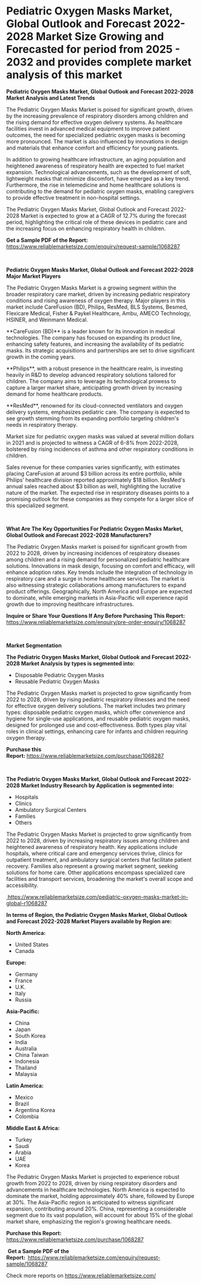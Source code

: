 <p><h1>Pediatric Oxygen Masks Market, Global Outlook and Forecast 2022-2028 Market Size Growing and Forecasted for period from 2025 - 2032 and provides complete market analysis of this market</h1></p><p><strong>Pediatric Oxygen Masks Market, Global Outlook and Forecast 2022-2028 Market Analysis and Latest Trends</strong></p>
<p><p>The Pediatric Oxygen Masks Market is poised for significant growth, driven by the increasing prevalence of respiratory disorders among children and the rising demand for effective oxygen delivery systems. As healthcare facilities invest in advanced medical equipment to improve patient outcomes, the need for specialized pediatric oxygen masks is becoming more pronounced. The market is also influenced by innovations in design and materials that enhance comfort and efficiency for young patients.</p><p>In addition to growing healthcare infrastructure, an aging population and heightened awareness of respiratory health are expected to fuel market expansion. Technological advancements, such as the development of soft, lightweight masks that minimize discomfort, have emerged as a key trend. Furthermore, the rise in telemedicine and home healthcare solutions is contributing to the demand for pediatric oxygen masks, enabling caregivers to provide effective treatment in non-hospital settings.</p><p>The Pediatric Oxygen Masks Market, Global Outlook and Forecast 2022-2028 Market is expected to grow at a CAGR of 12.7% during the forecast period, highlighting the critical role of these devices in pediatric care and the increasing focus on enhancing respiratory health in children.</p></p>
<p><strong>Get a Sample PDF of the Report:&nbsp;</strong> <a href="https://www.reliablemarketsize.com/enquiry/request-sample/1068287?utm_campaign=3307&utm_medium=2&utm_source=Github&utm_content=ia&utm_term=21032025&utm_id=pediatric-oxygen-masks-market-global-outlook-and-forecast-2022-2028">https://www.reliablemarketsize.com/enquiry/request-sample/1068287</a></p>
<p>&nbsp;</p>
<p><strong>Pediatric Oxygen Masks Market, Global Outlook and Forecast 2022-2028 Major Market Players</strong></p>
<p><p>The Pediatric Oxygen Masks Market is a growing segment within the broader respiratory care market, driven by increasing pediatric respiratory conditions and rising awareness of oxygen therapy. Major players in this market include CareFusion (BD), Philips, ResMed, BLS Systems, Besmed, Flexicare Medical, Fisher & Paykel Healthcare, Ambu, AMECO Technology, HSINER, and Weinmann Medical.</p><p>**CareFusion (BD)** is a leader known for its innovation in medical technologies. The company has focused on expanding its product line, enhancing safety features, and increasing the availability of its pediatric masks. Its strategic acquisitions and partnerships are set to drive significant growth in the coming years.</p><p>**Philips**, with a robust presence in the healthcare realm, is investing heavily in R&D to develop advanced respiratory solutions tailored for children. The company aims to leverage its technological prowess to capture a larger market share, anticipating growth driven by increasing demand for home healthcare products.</p><p>**ResMed**, renowned for its cloud-connected ventilators and oxygen delivery systems, emphasizes pediatric care. The company is expected to see growth stemming from its expanding portfolio targeting children's needs in respiratory therapy.</p><p>Market size for pediatric oxygen masks was valued at several million dollars in 2021 and is projected to witness a CAGR of 6-8% from 2022-2028, bolstered by rising incidences of asthma and other respiratory conditions in children.</p><p>Sales revenue for these companies varies significantly, with estimates placing CareFusion at around $3 billion across its entire portfolio, while Philips’ healthcare division reported approximately $18 billion. ResMed's annual sales reached about $3 billion as well, highlighting the lucrative nature of the market. The expected rise in respiratory diseases points to a promising outlook for these companies as they compete for a larger slice of this specialized segment.</p></p>
<p>&nbsp;</p>
<p><strong>What Are The Key Opportunities For Pediatric Oxygen Masks Market, Global Outlook and Forecast 2022-2028 Manufacturers?</strong></p>
<p><p>The Pediatric Oxygen Masks market is poised for significant growth from 2022 to 2028, driven by increasing incidences of respiratory diseases among children and a rising demand for personalized pediatric healthcare solutions. Innovations in mask design, focusing on comfort and efficacy, will enhance adoption rates. Key trends include the integration of technology in respiratory care and a surge in home healthcare services. The market is also witnessing strategic collaborations among manufacturers to expand product offerings. Geographically, North America and Europe are expected to dominate, while emerging markets in Asia-Pacific will experience rapid growth due to improving healthcare infrastructures.</p></p>
<p><strong>Inquire or Share Your Questions If Any Before Purchasing This Report:</strong> <a href="https://www.reliablemarketsize.com/enquiry/pre-order-enquiry/1068287?utm_campaign=3307&utm_medium=2&utm_source=Github&utm_content=ia&utm_term=21032025&utm_id=pediatric-oxygen-masks-market-global-outlook-and-forecast-2022-2028">https://www.reliablemarketsize.com/enquiry/pre-order-enquiry/1068287</a></p>
<p>&nbsp;</p>
<p><strong>Market Segmentation</strong></p>
<p><strong>The Pediatric Oxygen Masks Market, Global Outlook and Forecast 2022-2028 Market Analysis by types is segmented into:</strong></p>
<p><ul><li>Disposable Pediatric Oxygen Masks</li><li>Reusable Pediatric Oxygen Masks</li></ul></p>
<p><p>The Pediatric Oxygen Masks market is projected to grow significantly from 2022 to 2028, driven by rising pediatric respiratory illnesses and the need for effective oxygen delivery solutions. The market includes two primary types: disposable pediatric oxygen masks, which offer convenience and hygiene for single-use applications, and reusable pediatric oxygen masks, designed for prolonged use and cost-effectiveness. Both types play vital roles in clinical settings, enhancing care for infants and children requiring oxygen therapy.</p></p>
<p><strong>Purchase this Report:&nbsp;</strong><a href="https://www.reliablemarketsize.com/purchase/1068287?utm_campaign=3307&utm_medium=2&utm_source=Github&utm_content=ia&utm_term=21032025&utm_id=pediatric-oxygen-masks-market-global-outlook-and-forecast-2022-2028">https://www.reliablemarketsize.com/purchase/1068287</a></p>
<p>&nbsp;</p>
<p><strong>The Pediatric Oxygen Masks Market, Global Outlook and Forecast 2022-2028 Market Industry Research by Application is segmented into:</strong></p>
<p><ul><li>Hospitals</li><li>Clinics</li><li>Ambulatory Surgical Centers</li><li>Families</li><li>Others</li></ul></p>
<p><p>The Pediatric Oxygen Masks Market is projected to grow significantly from 2022 to 2028, driven by increasing respiratory issues among children and heightened awareness of respiratory health. Key applications include hospitals, where critical care and emergency services thrive, clinics for outpatient treatment, and ambulatory surgical centers that facilitate patient recovery. Families also represent a growing market segment, seeking solutions for home care. Other applications encompass specialized care facilities and transport services, broadening the market's overall scope and accessibility.</p></p>
<p><a href="https://www.reliablemarketsize.com/pediatric-oxygen-masks-market-in-global-r1068287?utm_campaign=3307&utm_medium=2&utm_source=Github&utm_content=ia&utm_term=21032025&utm_id=pediatric-oxygen-masks-market-global-outlook-and-forecast-2022-2028">&nbsp;https://www.reliablemarketsize.com/pediatric-oxygen-masks-market-in-global-r1068287</a></p>
<p><strong>In terms of Region, the Pediatric Oxygen Masks Market, Global Outlook and Forecast 2022-2028 Market Players available by Region are:</strong></p>
<p>
    <p> <strong> North America: </strong>
        <ul>
            <li>United States</li>
            <li>Canada</li>
        </ul>
        </p> 
    <p> <strong> Europe: </strong>
        <ul>
            <li>Germany</li>
            <li>France</li>
            <li>U.K.</li>
            <li>Italy</li>
            <li>Russia</li>
        </ul>
        </p> 
    <p> <strong> Asia-Pacific: </strong>
        <ul>
            <li>China</li>
            <li>Japan</li>
            <li>South Korea</li>
            <li>India</li>
            <li>Australia</li>
            <li>China Taiwan</li>
            <li>Indonesia</li>
            <li>Thailand</li>
            <li>Malaysia</li>
        </ul>
        </p> 
    <p> <strong> Latin America: </strong>
        <ul>
            <li>Mexico</li>
            <li>Brazil</li>
            <li>Argentina Korea</li>
            <li>Colombia</li>
        </ul>
        </p> 
    <p> <strong> Middle East & Africa: </strong>
        <ul>
            <li>Turkey</li>
            <li>Saudi</li>
            <li>Arabia</li>
            <li>UAE</li>
            <li>Korea</li>
        </ul>
    </p>
    </p>
<p><p>The Pediatric Oxygen Masks Market is projected to experience robust growth from 2022 to 2028, driven by rising respiratory disorders and advancements in healthcare technologies. North America is expected to dominate the market, holding approximately 40% share, followed by Europe at 30%. The Asia-Pacific region is anticipated to witness significant expansion, contributing around 20%. China, representing a considerable segment due to its vast population, will account for about 15% of the global market share, emphasizing the region's growing healthcare needs.</p></p>
<p><strong>Purchase this Report: </strong><a href="https://www.reliablemarketsize.com/purchase/1068287?utm_campaign=3307&utm_medium=2&utm_source=Github&utm_content=ia&utm_term=21032025&utm_id=pediatric-oxygen-masks-market-global-outlook-and-forecast-2022-2028">https://www.reliablemarketsize.com/purchase/1068287</a></p>
<p>&nbsp;<strong>Get a Sample PDF of the Report:&nbsp;&nbsp;</strong><a href="https://www.reliablemarketsize.com/enquiry/request-sample/1068287?utm_campaign=3307&utm_medium=2&utm_source=Github&utm_content=ia&utm_term=21032025&utm_id=pediatric-oxygen-masks-market-global-outlook-and-forecast-2022-2028">https://www.reliablemarketsize.com/enquiry/request-sample/1068287</a></p>
<p><strong></strong></p>
<p>Check more reports on <a href="https://www.reliablemarketsize.com/?utm_campaign=3307&utm_medium=2&utm_source=Github&utm_content=ia&utm_term=21032025&utm_id=pediatric-oxygen-masks-market-global-outlook-and-forecast-2022-2028">https://www.reliablemarketsize.com/</a></p>